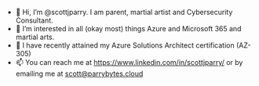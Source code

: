 - 👋 Hi, I’m @scottjparry. I am parent, martial artist and Cybersecurity Consultant.
- 👀 I’m interested in all (okay most) things Azure and Microsoft 365 and martial arts.
- 🌱 I have recently attained my Azure Solutions Architect certification (AZ-305)
- 📫 You can reach me at https://www.linkedin.com/in/scottjparry/ or by emailing me at scott@parrybytes.cloud

<!---
scottjparry/scottjparry is a ✨ special ✨ repository because its `README.md` (this file) appears on your GitHub profile.
You can click the Preview link to take a look at your changes.
--->
